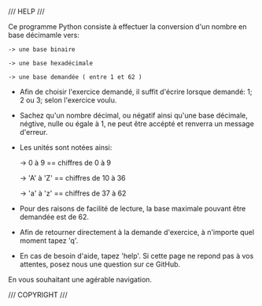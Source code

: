 /// HELP ///

Ce programme Python consiste à effectuer la conversion d'un nombre en base décimamle vers:

    -> une base binaire

    -> une base hexadécimale

    -> une base demandée ( entre 1 et 62 )  

 - Afin de choisir l'exercice demandé, il suffit d'écrire lorsque demandé: 1; 2 ou 3; selon l'exercice voulu.
 - Sachez qu'un nombre décimal, ou négatif ainsi qu'une base décimale, négtive, nulle ou égale à 1, ne peut être accépté et renverra un message d'erreur. 
 - Les unités sont notées ainsi: 
 
    -> 0 à 9 == chiffres de 0 à 9
   
    -> 'A' à 'Z' == chiffres de 10 à 36
    
    -> 'a' à 'z' == chiffres de 37 à 62
    
 - Pour des raisons de facilité de lecture, la base maximale pouvant être demandée est de 62.
 - Afin de retourner directement à la demande d'exercice, à n'importe quel moment tapez 'q'.
 - En cas de besoin d'aide, tapez 'help'. Si cette page ne repond pas à vos attentes, posez nous une question sur ce GitHub.
 
 En vous souhaitant une agérable navigation.

/// COPYRIGHT ///
